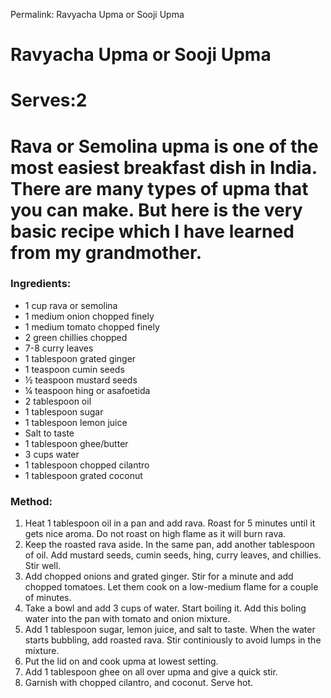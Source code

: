Permalink: Ravyacha Upma or Sooji Upma

# Ravyacha Upma or Sooji Upma

# Serves:2


# Rava or Semolina upma is one of the most easiest breakfast dish in India. There are many types of upma that you can make. But here is the very basic recipe which I have learned from my grandmother.

### Ingredients:
* 1 cup rava or semolina
* 1 medium onion chopped finely
* 1 medium tomato chopped finely
* 2 green chillies chopped
* 7-8 curry leaves
* 1 tablespoon grated ginger
* 1 teaspoon cumin seeds
* ½ teaspoon mustard seeds
* ¼ teaspoon hing or asafoetida
* 2 tablespoon oil
* 1 tablespoon sugar
* 1 tablespoon lemon juice
* Salt to taste
* 1 tablespoon ghee/butter
* 3 cups water
* 1 tablespoon chopped cilantro
* 1 tablespoon grated coconut

### Method:
1. Heat 1 tablespoon oil in a pan and add rava. Roast for 5 minutes until it gets nice aroma. Do not roast on high flame as it will burn rava. 
2. Keep the roasted rava aside. In the same pan, add another tablespoon of oil. Add mustard seeds, cumin seeds, hing, curry leaves, and chillies. Stir well. 
3. Add chopped onions and grated ginger. Stir for a minute and add chopped tomatoes. Let them cook on a low-medium flame for a couple of minutes. 
4. Take a bowl and add 3 cups of water. Start boiling it. Add this boling water into the pan with tomato and onion mixture. 
5. Add 1 tablespoon sugar, lemon juice, and salt to taste. When the water starts bubbling, add roasted rava. Stir continiously to avoid lumps in the mixture.
6. Put the lid on and cook upma at lowest setting. 
7. Add 1 tablespoon ghee on all over upma and give a quick stir.
8. Garnish with chopped cilantro, and coconut. Serve hot. 